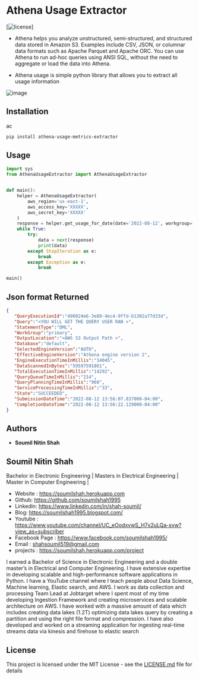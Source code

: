 # Athena Usage Extractor 

[![license](https://img.shields.io/github/license/mashape/apistatus.svg?maxAge=2592000)]

* Athena helps you analyze unstructured, semi-structured, and structured data stored in Amazon S3. Examples include CSV, JSON, or columnar data formats such as Apache Parquet and Apache ORC. You can use Athena to run ad-hoc queries using ANSI SQL, without the need to aggregate or load the data into Athena.
        
* Athena usage is simple python library that allows you to extract all usage information 

![image](https://user-images.githubusercontent.com/39345855/189194783-6d607f5b-11af-45e4-882a-fbbd117165dc.png)


## Installation
ac
```bash
pip install athena-usage-metrics-extractor
```
## Usage

```python
import sys
from AthenaUsageExtractor import AthenaUsageExtractor


def main():
    helper = AthenaUsageExtractor(
        aws_region='us-east-1',
        aws_access_key='XXXXX',
        aws_secret_key='XXXXX'
    )
    response = helper.get_usage_for_date(date='2022-08-12', workgroup='primary')
    while True:
        try:
            data = next(response)
            print(data)
        except StopIteration as e:
            break
        except Exception as e:
            break

main()

```
## Json format Returned 
```json
{
   "QueryExecutionId":"490024e6-3e89-4ec4-9ffd-b1302a77d33d",
   "Query":"<YOU WILL GET THE QUERY USER RAN >",
   "StatementType":"DML",
   "WorkGroup":"primary",
   "OutputLocation":"<AWS S3 Output Path >",
   "Database":"default",
   "SelectedEngineVersion":"AUTO",
   "EffectiveEngineVersion":"Athena engine version 2",
   "EngineExecutionTimeInMillis":"14045",
   "DataScannedInBytes":"59597591861",
   "TotalExecutionTimeInMillis":"14292",
   "QueryQueueTimeInMillis":"214",
   "QueryPlanningTimeInMillis":"960",
   "ServiceProcessingTimeInMillis":"33",
   "State":"SUCCEEDED",
   "SubmissionDateTime":"2022-08-12 13:56:07.837000-04:00",
   "CompletionDateTime":"2022-08-12 13:56:22.129000-04:00"
}
```

## Authors

* **Soumil Nitin Shah** 


## Soumil Nitin Shah 
Bachelor in Electronic Engineering |
Masters in Electrical Engineering | 
Master in Computer Engineering |

* Website : https://soumilshah.herokuapp.com
* Github: https://github.com/soumilshah1995
* Linkedin: https://www.linkedin.com/in/shah-soumil/
* Blog: https://soumilshah1995.blogspot.com/
* Youtube : https://www.youtube.com/channel/UC_eOodxvwS_H7x2uLQa-svw?view_as=subscriber
* Facebook Page : https://www.facebook.com/soumilshah1995/
* Email : shahsoumil519@gmail.com
* projects : https://soumilshah.herokuapp.com/project


I earned a Bachelor of Science in Electronic Engineering and a double master’s in Electrical and Computer Engineering. I have extensive expertise in developing scalable and high-performance software applications in Python. I have a YouTube channel where I teach people about Data Science, Machine learning, Elastic search, and AWS. I work as data collection and processing Team Lead at Jobtarget where I spent most of my time developing Ingestion Framework and creating microservices and scalable architecture on AWS. I have worked with a massive amount of data which includes creating data lakes (1.2T) optimizing data lakes query by creating a partition and using the right file format and compression. I have also developed and worked on a streaming application for ingesting real-time streams data via kinesis and firehose to elastic search

## License

This project is licensed under the MIT License - see the [LICENSE.md](LICENSE.md) file for details

